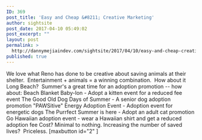 ```yaml
---
ID: 369
post_title: 'Easy and Cheap &#8211; Creative Marketing'
author: sightsite
post_date: 2017-04-10 05:49:02
post_excerpt: ""
layout: post
permalink: >
  http://dannymejiaindev.com/sightsite/2017/04/10/easy-and-cheap-creative-marketing/
published: true
---
```

We love what Reno has done to be creative about saving animals at their shelter.  Entertainment + animals = a winning combination.  How about it Long Beach?  Summer's a great time for an adoption promotion -- how about: Beach Blanket Baby-lon - Adopt a kitten event for a reduced fee event The Good Old Dog Days of Summer - A senior dog adoption promotion "PAWSitive" Energy Adoption Event - Adoption event for energetic dogs The Purrfect Summer is here - Adopt an adult cat promotion Go Hawaiian adoption event - wear a Hawaiian shirt and get a reduced adoption fee Cost? Minimal to nothing. Increasing the number of saved lives?  Priceless. [maxbutton id="2" ]
